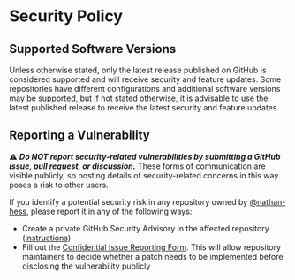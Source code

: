 # Security Policy

## Supported Software Versions

Unless otherwise stated, only the latest release published on GitHub is considered supported and will receive security and feature updates.  Some repositories have different configurations and additional software versions may be supported, but if not stated otherwise, it is advisable to use the latest published release to receive the latest security and feature updates.


## Reporting a Vulnerability

:warning: **_Do NOT report security-related vulnerabilities by submitting a GitHub issue, pull request, or discussion._**  These forms of communication are visible publicly, so posting details of security-related concerns in this way poses a risk to other users.

If you identify a potential security risk in any repository owned by [@nathan-hess](https://github.com/nathan-hess), please report it in any of the following ways:

- Create a private GitHub Security Advisory in the affected repository ([instructions](https://docs.github.com/en/code-security/security-advisories/guidance-on-reporting-and-writing-information-about-vulnerabilities/privately-reporting-a-security-vulnerability))
- Fill out the [Confidential Issue Reporting Form](https://forms.gle/nfhSWydqweesh4iq7).  This will allow repository maintainers to decide whether a patch needs to be implemented before disclosing the vulnerability publicly
